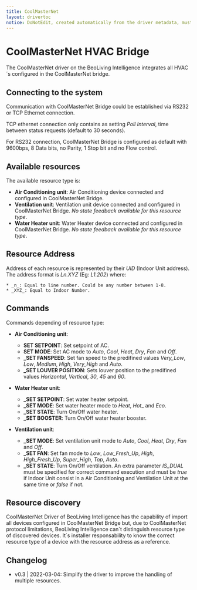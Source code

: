 ```yaml
---
title: CoolMasterNet
layout: drivertoc
notice: DoNotEdit, created automatically from the driver metadata, must be updated on the driver itself
---
```

# CoolMasterNet HVAC Bridge

The CoolMasterNet driver on the BeoLiving Intelligence integrates all HVAC´s configured in the CoolMasterNet bridge. 

## Connecting to the system

Communication with CoolMasterNet Bridge could be established via RS232 or TCP Ethernet connection. 

TCP ethernet connection only contains as setting _Poll Interval_, time between status requests (default to 30 seconds).

For RS232 connection, CoolMasterNet Bridge is configured as default with 9600bps, 8 Data bits, no Parity, 1 Stop bit and no Flow control.  

## Available resources

The available resource type is:

* **Air Conditioning unit**: Air Conditioning device connected and configured in CoolMasterNet Bridge.
* **Ventilation unit**: Ventilation unit device connected and configured in CoolMasterNet Bridge. _No state feedback available for this resource type_.
* **Water Heater unit**: Water Heater device connected and configured in CoolMasterNet Bridge. _No state feedback available for this resource type_.

## Resource Address

Address of each resource is represented by their _UID_ (Indoor Unit address). The address format is _Ln.XYZ_ (Eg: _L1.202_) where:

    * _n_: Equal to line number. Could be any number between 1-8.
    * _XYZ_: Equal to Indoor Number.

## Commands

Commands depending of resource type:
* **Air Conditioning unit**:

  - **SET SETPOINT**: Set setpoint of AC.
  - **SET MODE**: Set AC mode to _Auto_, _Cool_, _Heat_, _Dry_, _Fan_ and _Off_.
  - **\_SET FANSPEED**: Set fan speed to the predifined values _Very\_Low_, _Low_, _Medium_, _High_, _Very\_High_ and _Auto_.
  - **\_SET LOUVER POSITION**: Sets louver position to the predifined values _Horizontal_, _Vertical_, _30_, _45_ and _60_.
* **Water Heater unit**:

  - **\_SET SETPOINT**: Set water heater setpoint.
  - **\_SET MODE**: Set water heater mode to _Heat_, _Hot__ and _Eco_.
  - **\_SET STATE**: Turn On/Off water heater.
  - **\_SET BOOSTER**: Turn On/Off water heater booster.
* **Ventilation unit**:

  - **\_SET MODE**: Set ventilation unit mode to _Auto_, _Cool_, _Heat_, _Dry_, _Fan_ and _Off_.
  - **\_SET FAN**: Set fan mode to _Low_, _Low\_Fresh\_Up_, _High_, _High\_Fresh\_Up_, _Super\_High_, _Top_, _Auto_.
  - **\_SET STATE**: Turn On/Off ventilation. An extra parameter _IS\_DUAL_ must be specified for correct command execution and must be _true_ if Indoor Unit consist in a Air Conditioning and Ventilation Unit at the same time or _false_ if not.

## Resource discovery

CoolMasterNet Driver of BeoLiving Intelligence has the capability of import all devices configured in CoolMasterNet Bridge but, due to CoolMasterNet protocol limitations, BeoLiving Intelligence can´t distinguish resource type of discovered devices. It´s installer responsability to know the correct resource type of a device with the resource address as a reference.

## Changelog

- v0.3 | 2022-03-04: Simplify the driver to improve the handling of multiple resources.

